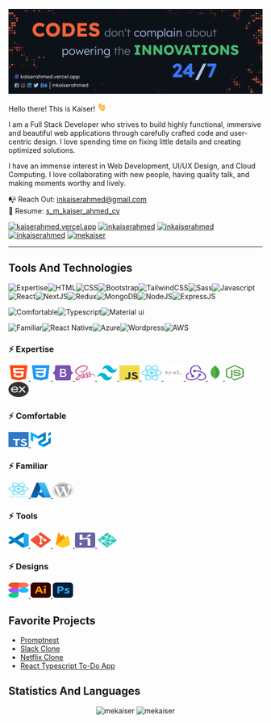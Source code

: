 ![S M Kaiser Ahmed](https://raw.githubusercontent.com/mekaiser/mekaiser/main/images/github-cover-2023-v1.jpg)

Hello there! This is Kaiser! <img src="icons/wave.gif" height="18" width="18">

I am a Full Stack Developer who strives to build highly functional, immersive and beautiful web applications through carefully crafted code and user-centric design. I love spending time on fixing little details and creating optimized solutions.

I have an immense interest in Web Development, UI/UX Design, and Cloud Computing. I love collaborating with new people, having quality talk, and making moments worthy and lively.

📭 Reach Out: inkaiserahmed@gmail.com <br/>
🚀 Resume: [s_m_kaiser_ahmed_cv](https://drive.google.com/file/d/1uL1ggmB6BgkLnl3oVUCTxG4uNxIUyNjR/view)

[![kaiserahmed.vercel.app](https://img.shields.io/badge/kaiserahmed.vercel.app-211e1b?style=for-the-badge&link=https://kaiserahmed.vercel.app/)](https://kaiserahmed.vercel.app/) [![inkaiserahmed](https://img.shields.io/badge/inkaiserahmed-211e1b?style=for-the-badge&logo=Linkedin&link=https://www.linkedin.com/in/inkaiserahmed/)](https://www.linkedin.com/in/inkaiserahmed/) [![inkaiserahmed](https://img.shields.io/badge/inkaiserahmed-211e1b?style=for-the-badge&logo=Behance&link=https://www.behance.net/inkaiserahmed)](https://www.behance.net/inkaiserahmed) [![inkaiserahmed](https://img.shields.io/badge/inkaiserahmed-211e1b?style=for-the-badge&logo=Medium&link=https://medium.com/@inkaiserahmed)](https://medium.com/@inkaiserahmed) [![mekaiser](https://img.shields.io/badge/mekaiser-211e1b?style=for-the-badge&logo=SVG&link=https://profile-summary-for-github.com/user/mekaiser)](https://profile-summary-for-github.com/user/mekaiser)

---

## Tools And Technologies

<img src="https://img.shields.io/badge/Expertise-424242?style=for-the-badge" alt="Expertise" /><img src="https://img.shields.io/badge/HTML-000000?style=for-the-badge&logo=HTML5" alt="HTML" /><img src="https://img.shields.io/badge/CSS-000000?style=for-the-badge&logo=CSS3" alt="CSS" /><img src="https://img.shields.io/badge/Bootstrap-000000?style=for-the-badge&logo=Bootstrap" alt="Bootstrap" /><img src="https://img.shields.io/badge/TailwindCSS-000000?style=for-the-badge&logo=Tailwind-CSS" alt="TailwindCSS" /><img src="https://img.shields.io/badge/Sass-000000?style=for-the-badge&logo=Sass" alt="Sass" /><img src="https://img.shields.io/badge/Javascript-000000?style=for-the-badge&logo=Javascript" alt="Javascript" /><img src="https://img.shields.io/badge/React-000000?style=for-the-badge&logo=React" alt="React" /><img src="https://img.shields.io/badge/NextJS-000000?style=for-the-badge&logo=Next.JS" alt="NextJS" /><img src="https://img.shields.io/badge/Redux-000000?style=for-the-badge&logo=Redux" alt="Redux" /><img src="https://img.shields.io/badge/MongoDB-000000?style=for-the-badge&logo=MongoDB" alt="MongoDB" /><img src="https://img.shields.io/badge/NodeJS-000000?style=for-the-badge&logo=Node.js" alt="NodeJS" /><img src="https://img.shields.io/badge/ExpressJS-000000?style=for-the-badge&logo=express" alt="ExpressJS" />

<img src="https://img.shields.io/badge/Comfortable-424242?style=for-the-badge" alt="Comfortable" /><img src="https://img.shields.io/badge/Typescript-000000?style=for-the-badge&logo=Typescript" alt="Typescript" /><img src="https://img.shields.io/badge/Material%20ui-000000?style=for-the-badge&logo=mui" alt="Material ui" />

<img src="https://img.shields.io/badge/Familiar-424242?style=for-the-badge" alt="Familiar" /><img src="https://img.shields.io/badge/React%20Native-000000?style=for-the-badge&logo=React" alt="React Native" /><img src="https://img.shields.io/badge/Azure-000000?style=for-the-badge&logo=Azure-devops" alt="Azure" /><img src="https://img.shields.io/badge/Wordpress-000000?style=for-the-badge&logo=wordpress" alt="Wordpress" /><img src="https://img.shields.io/badge/AWS-000000?style=for-the-badge&logo=amazon-aws" alt="AWS" />

### ⚡ Expertise

<p align="left">

<a href="https://www.w3.org/html/"> <img src="icons/tools-and-technologies/html5.svg" alt="html5" height="30" width="40"/> </a>
<a href="https://www.w3schools.com/css/"> <img src="icons/tools-and-technologies/css3.svg" alt="css3" height="30" width="40"/> </a>
<a href="https://getbootstrap.com/"> <img src="icons/tools-and-technologies/bootstrap-5-1.svg" alt="bootstrap5" height="30" width="40"/> </a>
<a href="https://sass-lang.com/"> <img src="icons/tools-and-technologies/sass.svg" alt="sass" height="30" width="40"/> </a>
<a href="https://tailwindcss.com/"> <img src="icons/tools-and-technologies/tailwind-css.svg" alt="tailwind-css" height="30" width="40"/> </a>
<a href="https://www.javascript.com/"> <img src="icons/tools-and-technologies/javascript.svg" alt="javascript" height="30" width="40"/> </a>
<a href="https://reactjs.org/"> <img src="icons/tools-and-technologies/react-icon.svg" alt="reactjs" height="30" width="40"/> </a>
<a href="https://nextjs.org/"> <img src="icons/tools-and-technologies/nextjs.svg" alt="nextjs" height="30" width="40"/> </a>
<a href="https://redux.js.org/"> <img src="icons/tools-and-technologies/redux.svg" alt="redux" height="30" width="40"/> </a>
<a href="https://www.mongodb.com/"> <img src="icons/tools-and-technologies/mongodb.svg" alt="mongodb" height="30" width="30"/> </a>
<a href="https://nodejs.org/en/"> <img src="icons/tools-and-technologies/nodejs.svg" alt="nodejs" height="30" width="40"/> </a>
<a href="https://expressjs.com/"> <img src="icons/tools-and-technologies/expressjs.svg" alt="nodejs" height="30" width="40"/> </a>

</p>

### ⚡ Comfortable

<p align="left">

<a href="https://www.typescriptlang.org/"> <img src="icons/tools-and-technologies/typescript.svg" alt="typescript" height="30" width="40"/> </a>
<a href="https://material-ui.com/"> <img src="icons/tools-and-technologies/material-ui.svg" alt="materialui" height="30" width="40"/> </a>

</p>

### ⚡ Familiar

<p align="left">

<a href="https://reactnative.dev/"> <img src="icons/tools-and-technologies/react-native.svg" alt="react-native" height="30" width="40"/> </a>
<a href="https://azure.microsoft.com/en-us/"> <img src="icons/tools-and-technologies/azure.svg" alt="azure" height="30" width="40"/> </a>
<a href="https://wordpress.org/download/"> <img src="icons/tools-and-technologies/wordpress.svg" alt="wordpress" height="30" width="40"/> </a>

</p>

### ⚡ Tools

<p align="left">

<a href="https://code.visualstudio.com/"> <img src="icons/tools-and-technologies/vscode.svg" alt="vscode" height="30" width="40"/> </a>
<a href="https://git-scm.com/"> <img src="icons/tools-and-technologies/git.svg" alt="git" height="30" width="40"/> </a>
<a href="https://firebase.google.com/"> <img src="icons/tools-and-technologies/firebase.svg" alt="firebase" height="30" width="40"/> </a>
<a href="https://heroku.com/"> <img src="icons/tools-and-technologies/heroku.svg" alt="heroku" height="30" width="40"/> </a>
<a href="https://www.netlify.com/"> <img src="icons/tools-and-technologies/netlify.svg" alt="netlify" height="30" width="40"/> </a>

</p>

### ⚡ Designs

<p align="left">

<a href="https://www.figma.com/"> <img src="icons/tools-and-technologies/figma.svg" alt="figma" height="30" width="40"/> </a>
<a href="https://www.adobe.com/in/products/illustrator.html"> <img src="icons/tools-and-technologies/illustrator.svg" alt="illustrator" height="30" width="40"/> </a>
<a href="https://www.photoshop.com/en"> <img src="icons/tools-and-technologies/photoshop.svg" alt="photoshop" height="30" width="40"/> </a>

</p>

## Favorite Projects

- [Promptnest](https://github.com/mekaiser/promptnest)
- [Slack Clone](https://github.com/mekaiser/slack-clone)
- [Netflix Clone](https://github.com/mekaiser/netflix-clone)
- [React Typescript To-Do App](https://github.com/mekaiser/to-do-app)

## Statistics And Languages

<p align="center"> 
    <img src="https://github-readme-stats-mekaiser.vercel.app/api?username=mekaiser&bg_color=00000000&include_all_commits=true&count_private=true&show_icons=true&hide_rank=false&icon_color=6381AF&text_color=f2f2f2&hide_title=true&disable_animations=true" alt="mekaiser" width="411"/> 
    <img src="https://github-readme-stats-mekaiser.vercel.app/api/top-langs?username=mekaiser&theme=dark&include_all_commits=true&count_private=true&layout=compact&bg_color=00000000" alt="mekaiser" height="136" />
</p>

